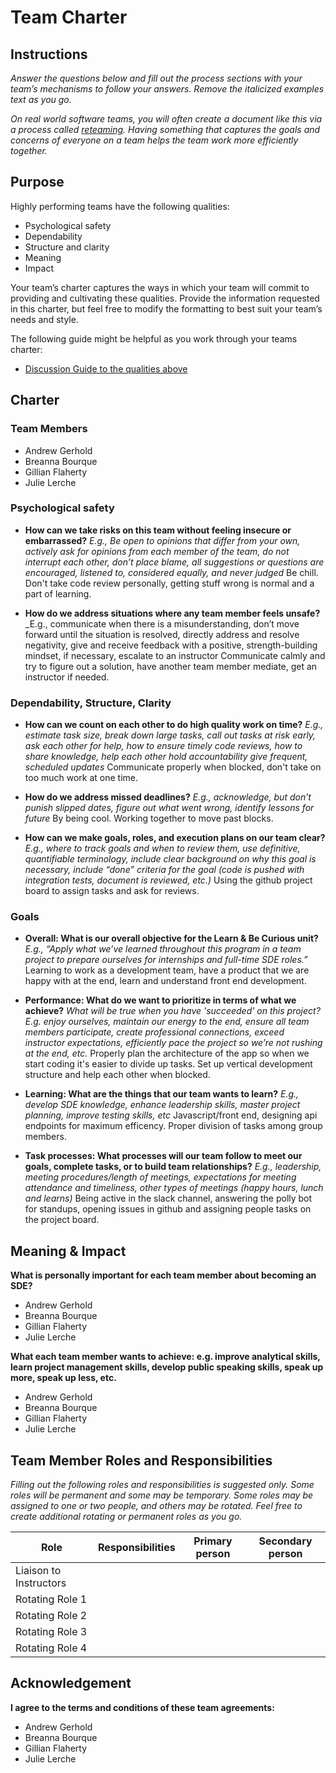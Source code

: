 # Team Charter

## Instructions

_Answer the questions below and fill out the process sections with your team’s mechanisms to follow your answers. Remove the italicized examples text as you go._

_On real world software teams, you will often create a document like this via a process called [reteaming](https://www.agilealliance.org/resources/experience-reports/dynamic-reteaming-how-we-thrive-by-rebuilding-teams/). Having something that captures the goals and concerns of everyone on a team helps the team work more efficiently together._

## Purpose

Highly performing teams have the following qualities:

* Psychological safety
* Dependability
* Structure and clarity
* Meaning
* Impact

Your team’s charter captures the ways in which your team will commit to providing and cultivating these qualities. Provide the information requested in this charter, but feel free to modify the formatting to best suit your team’s needs and style.

The following guide might be helpful as you work through your teams charter:

* [Discussion Guide to the qualities above](https://docs.google.com/document/d/1lgiz6mwZeyWEaJxN_NMI-tI5Qijv2BHh27DPLeSLE40)

## Charter

### Team Members

- Andrew Gerhold
- Breanna Bourque
- Gillian Flaherty
- Julie Lerche

### Psychological safety

* **How can we take risks on this team without feeling insecure or embarrassed?**
  _E.g., Be open to opinions that differ from your own, actively ask for opinions from each member of the team, do not interrupt each other, don’t place blame, all suggestions or questions are encouraged, listened to, considered equally, and never judged_
  Be chill. Don't take code review personally, getting stuff wrong is normal and a part of learning. 

* **How do we address situations where any team member feels unsafe?**
  _E.g., communicate when there is a misunderstanding, don’t move forward until the situation is resolved, directly address and resolve negativity, give and receive feedback with a positive, strength-building mindset, if necessary, escalate to an instructor
  Communicate calmly and try to figure out a solution, have another team member mediate, get an instructor if needed.

### Dependability, Structure, Clarity

* **How can we count on each other to do high quality work on time?**
  _E.g., estimate task size, break down large tasks, call out tasks at risk early, ask each other for help, how to ensure timely code reviews, how to share knowledge, help each other hold accountability give frequent, scheduled updates_
  Communicate properly when blocked, don't take on too much work at one time. 

* **How do we address missed deadlines?**
  _E.g., acknowledge, but don’t punish slipped dates, figure out what went wrong, identify lessons for future_
  By being cool. Working together to move past blocks. 

* **How can we make goals, roles, and execution plans on our team clear?**
  _E.g., where to track goals and when to review them, use definitive, quantifiable terminology, include clear background on why this goal is necessary, include “done” criteria for the goal (code is pushed with integration tests, document is reviewed, etc.)_
  Using the github project board to assign tasks and ask for reviews.


### Goals

* **Overall: What is our overall objective for the Learn & Be Curious unit?**
  _E.g., “Apply what we’ve learned throughout this program in a team project to prepare ourselves for internships and full-time SDE roles.”_
Learning to work as a development team, have a product that we are happy with at the end, learn and understand front end development.

* **Performance: What do we want to prioritize in terms of what we achieve?**
  _What will be true when you have 'succeeded' on this project? E.g. enjoy ourselves, maintain our energy to the end, ensure all team members participate, create professional connections, exceed instructor expectations, efficiently pace the project so we’re not rushing at the end, etc._
Properly plan the architecture of the app so when we start coding it's easier to divide up tasks. Set up vertical development structure and help each other when blocked. 

* **Learning: What are the things that our team wants to learn?**
  _E.g., develop SDE knowledge, enhance leadership skills, master project planning, improve testing skills, etc_
Javascript/front end, designing api endpoints for maximum efficency. Proper division of tasks among group members.

* **Task processes: What processes will our team follow to meet our goals, complete tasks, or to build team relationships?**
  _E.g., leadership, meeting procedures/length of meetings, expectations for meeting attendance and timeliness, other types of meetings (happy hours, lunch and learns)_
Being active in the slack channel, answering the polly bot for standups, opening issues in github and assigning people tasks on the project board.
## Meaning & Impact

**What is personally important for each team member about becoming an SDE?**

- Andrew Gerhold
- Breanna Bourque
- Gillian Flaherty
- Julie Lerche

**What each team member wants to achieve: e.g. improve analytical skills, learn project management skills, develop public speaking skills, speak up more, speak up less, etc.**

- Andrew Gerhold
- Breanna Bourque
- Gillian Flaherty
- Julie Lerche

## Team Member Roles and Responsibilities

_Filling out the following roles and responsibilities is suggested only. Some roles will be permanent and some may be temporary. Some roles may be assigned to one or two people, and others may be rotated. Feel free to create additional rotating or permanent roles as you go._

|**Role**               |**Responsibilities** |**Primary person** |**Secondary person** |
|---                    |---                  |---                |---                  |
|Liaison to Instructors |                     |                   |                     |
|Rotating Role 1        |                     |                   |                     |
|Rotating Role 2        |                     |                   |                     |
|Rotating Role 3        |                     |                   |                     |
|Rotating Role 4        |                     |                   |                     |

## Acknowledgement

**I agree to the terms and conditions of these team agreements:**

- Andrew Gerhold
- Breanna Bourque
- Gillian Flaherty
- Julie Lerche
